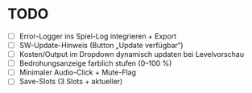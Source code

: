 # TODO

- [ ] Error-Logger ins Spiel-Log integrieren + Export
- [ ] SW-Update-Hinweis (Button „Update verfügbar“)
- [ ] Kosten/Output im Dropdown dynamisch updaten bei Levelvorschau
- [ ] Bedrohungsanzeige farblich stufen (0–100 %)
- [ ] Minimaler Audio-Click + Mute-Flag
- [ ] Save-Slots (3 Slots + aktueller)
